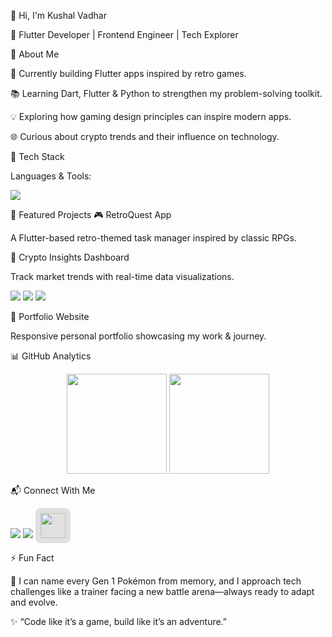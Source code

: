 👋 Hi, I'm Kushal Vadhar

🎯 Flutter Developer | Frontend Engineer | Tech Explorer

🌟 About Me

🔭 Currently building Flutter apps inspired by retro games.

📚 Learning Dart, Flutter & Python to strengthen my problem-solving toolkit.

💡 Exploring how gaming design principles can inspire modern apps.

🌐 Curious about crypto trends and their influence on technology.

🚀 Tech Stack

Languages & Tools:

<p align="left"> <img src="https://skillicons.dev/icons?i=dart,flutter,python,html,css,js,git,github,vscode,figma" /> </p>
📌 Featured Projects
🎮 RetroQuest App

A Flutter-based retro-themed task manager inspired by classic RPGs.

💸 Crypto Insights Dashboard

Track market trends with real-time data visualizations.


<p align="left">
  <img src="https://img.shields.io/badge/BTC-Loading-orange?logo=bitcoin" />
  <img src="https://img.shields.io/badge/ETH-Loading-blue?logo=ethereum" />
  <img src="https://img.shields.io/badge/XAU-Loading-yellow?logo=gold" />
</p>


📂 Portfolio Website

Responsive personal portfolio showcasing my work & journey.

📊 GitHub Analytics
<p align="center"> <img src="https://github-readme-stats.vercel.app/api?username=KushalVadhar&count_private=true&show_icons=true&theme=radical&bg_color=000000&border_radius=20&title_color=FFD700&icon_color=FF4500&text_color=FFFFFF" height="160px"/> <img src="https://github-readme-stats.vercel.app/api/top-langs/?username=KushalVadhar&layout=compact&theme=radical&bg_color=000000&border_radius=20&title_color=FFD700&icon_color=FF4500&text_color=FFFFFF" height="160px"/> </p>
📬 Connect With Me
<p align="left">
  <a href="mailto:kushalvadhar@gmail.com"><img src="https://skillicons.dev/icons?i=gmail" /></a>
  <a href="https://www.linkedin.com/in/kushal-vadhar"><img src="https://skillicons.dev/icons?i=linkedin" /></a>
  <a href="https://x.com/kushalvadhar1">
  <img src="https://cdn.jsdelivr.net/gh/simple-icons/simple-icons/icons/x.svg" width="40" height="40" style="background-color:#E0E0E0; padding:8px; border-radius:8px;"/>
</a>

</p>

⚡ Fun Fact

👾 I can name every Gen 1 Pokémon from memory, and I approach tech challenges like a trainer facing a new battle arena—always ready to adapt and evolve.

✨ “Code like it’s a game, build like it’s an adventure.”
